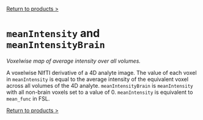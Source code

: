 [Return to products >](https://pipedocs.github.io//products)

# `meanIntensity` and `meanIntensityBrain`

_Voxelwise map of average intensity over all volumes._

A voxelwise NIfTI derivative of a 4D analyte image. The value of each voxel in `meanIntensity` is equal to the average intensity of the equivalent voxel across all volumes of the 4D analyte. `meanIntensityBrain` is `meanIntensity` with all non-brain voxels set to a value of 0. `meanIntensity` is equivalent to `mean_func` in FSL.

[Return to products >](https://pipedocs.github.io//products)
